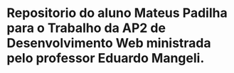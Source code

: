 # Repositorio do aluno Mateus Padilha para o Trabalho da AP2 de Desenvolvimento Web ministrada pelo professor Eduardo Mangeli.